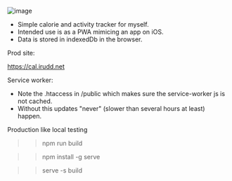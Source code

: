 ![image](https://user-images.githubusercontent.com/445243/181450254-b1dd9362-2d7c-47a5-9801-290333bc1359.png)

- Simple calorie and activity tracker for myself.
- Intended use is as a PWA mimicing an app on iOS.
- Data is stored in indexedDb in the browser.

Prod site: 

https://cal.irudd.net

Service worker:

- Note the .htaccess in /public which makes sure the service-worker js is not cached.
- Without this updates "never" (slower than several hours at least) happen. 

Production like local testing
>> npm run build

>> npm install -g serve

>> serve -s build
